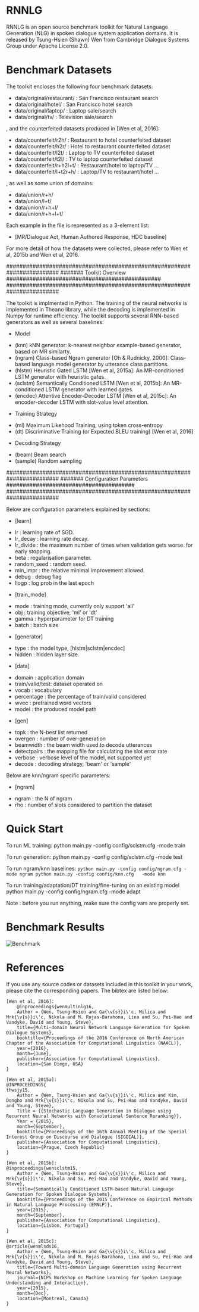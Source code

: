 # RNNLG

RNNLG is an open source benchmark toolkit for Natural Language Generation (NLG) in spoken dialogue system application domains. It is released by Tsung-Hsien (Shawn) Wen from Cambridge Dialogue Systems Group under Apache License 2.0.

# Benchmark Datasets 
The toolkit encloses the following four benchmark datasets:
* data/original/restaurant/ : San Francisco restaurant search
* data/original/hotel/      : San Francisco hotel search
* data/original/laptop/     : Laptop sale/search
* data/original/tv/         : Television sale/search

, and the counterfeited datasets produced in [Wen et al, 2016]:
* data/counterfeit/r2h/     : Restaurant to hotel counterfeited dataset
* data/counterfeit/h2r/     : Hotel to restaurant counterfeited dataset
* data/counterfeit/l2t/     : Laptop to TV  counterfeited dataset
* data/counterfeit/t2l/     : TV to laptop  counterfeited dataset
* data/counterfeit/r+h2l+t/ : Restaurant/hotel to laptop/TV ...
* data/counterfeit/l+t2r+h/ : Laptop/TV to restaurant/hotel ...

, as well as some union of domains:
* data/union/r+h/
* data/union/l+t/
* data/union/r+h+l/
* data/union/r+h+l+t/

Each example in the file is represented as a 3-element list:
* [MR/Dialogue Act, Human Authored Response, HDC baseline]

For more detail of how the datasets were collected, please refer to 
Wen et al, 2015b and Wen et al, 2016.


########################################################################
####### Toolkit Overview ###############################################
########################################################################

The toolkit is implmented in Python. The training of the neural networks 
is implemented in Theano library, while the decoding is implemented in 
Numpy for runtime efficiency. The toolkit supports several RNN-based 
generators as well as several baselines:

* Model
- (knn) kNN generator:
    k-nearest neighbor example-based generator, based on MR similarty.
- (ngram) Class-based Ngram generator [Oh & Rudnicky, 2000]:
    Class-based language model generator by utterance class partitions. 
- (hlstm) Heuristic Gated LSTM [Wen et al, 2015a]:
    An MR-conditioned LSTM generator with heuristic gates.
- (sclstm) Semantically Conditioned LSTM [Wen et al, 2015b]:
    An MR-conditioned LSTM generator with learned gates.
- (encdec) Attentive Encoder-Decoder LSTM [Wen et al, 2015c]:
    An encoder-decoder LSTM with slot-value level attention.

* Training Strategy
- (ml) Maximum Likehood Training, using token cross-entropy
- (dt) Discriminative Training (or Expected BLEU training) [Wen et al, 2016]

* Decoding Strategy
- (beam) Beam search
- (sample) Random sampling


########################################################################
####### Configuration Parameters #######################################
########################################################################

Below are configuration parameters explained by sections:

* [learn]
- lr            : learning rate of SGD.
- lr_decay      : learning rate decay.
- lr_divide     : the maximum number of times when validation gets worse.
                  for early stopping.
- beta          : regularisation parameter.
- random_seed   : random seed.
- min_impr      : the relative minimal improvement allowed.  
- debug         : debug flag
- llogp         : log prob in the last epoch

* [train_mode]
- mode          : training mode, currently only support 'all'
- obj           : training objective, 'ml' or 'dt'
- gamma         : hyperparameter for DT training
- batch         : batch size

* [generator]
- type          : the model type, [hlstm|sclstm|encdec]
- hidden        : hidden layer size

* [data]    
- domain        : application domain
- train/valid/test: dataset operated on
- vocab         : vocabulary
- percentage    : the percentage of train/valid considered
- wvec          : pretrained word vectors
- model         : the produced model path

* [gen]
- topk          : the N-best list returned
- overgen       : number of over-generation
- beamwidth     : the beam width used to decode utterances
- detectpairs   : the mapping file for calculating the slot error rate
- verbose       : verbose level of the model, not supported yet
- decode        : decoding strategy, 'beam' or 'sample'


Below are knn/ngram specific parameters:
* [ngram]
- ngram         : the N of ngram
- rho           : number of slots considered to partition the dataset


# Quick Start 

To run ML training:
    python main.py -config config/sclstm.cfg -mode train

To run generation:
    python main.py -config config/sclstm.cfg -mode test

To run ngram/knn baselines:
    ```
    python main.py -config config/ngram.cfg -mode ngram
    python main.py -config config/knn.cfg   -mode knn
    ```

To run training/adaptation/DT training/fine-tuning on an existing model
    python main.py -config config/ngram.cfg -mode adapt
    
Note : before you run anything, make sure the config vars are properly set.


# Benchmark Results

![Benchmark](https://raw.githubusercontent.com/shawnwun/RNNLG/master/benchmark.png)

# References 
If you use any source codes or datasets included in this toolkit in your
work, please cite the corresponding papers. The bibtex are listed below:

    [Wen et al, 2016]:
        @inproceedings{wenmultinlg16,
        Author = {Wen, Tsung-Hsien and Ga{\v{s}}i\'c, Milica and Mrk{\v{s}}i\'c, Nikola and M. Rojas-Barahona, Lina and Su, Pei-Hao and Vandyke, David and Young, Steve},
        title={Multi-domain Neural Network Language Generation for Spoken Dialogue Systems},
        booktitle={Proceedings of the 2016 Conference on North American Chapter of the Association for Computational Linguistics (NAACL)},
        year={2016},
        month={June},
        publisher={Association for Computational Linguistics},
        location={San Diego, USA}
    }

    [Wen et al, 2015a]:
    @INPROCEEDINGS{
    thwsjy15,
        Author = {Wen, Tsung-Hsien and Ga{\v{s}}i\'c, Milica and Kim, Dongho and Mrk{\v{s}}i\'c, Nikola and Su, Pei-Hao and Vandyke, David and Young, Steve},
        Title = {{Stochastic Language Generation in Dialogue using Recurrent Neural Networks with Convolutional Sentence Reranking}},
        Year = {2015},
        month={September},
        booktitle={Proceedings of the 16th Annual Meeting of the Special Interest Group on Discourse and Dialogue (SIGDIAL)},
        publisher={Association for Computational Linguistics},
        location={Prague, Czech Republic}
    }

    [Wen et al, 2015b]:
    @inproceedings{wensclstm15,
        Author = {Wen, Tsung-Hsien and Ga{\v{s}}i\'c, Milica and Mrk{\v{s}}i\'c, Nikola and Su, Pei-Hao and Vandyke, David and Young, Steve},
        title={Semantically Conditioned LSTM-based Natural Language Generation for Spoken Dialogue Systems},
        booktitle={Proceedings of the 2015 Conference on Empirical Methods in Natural Language Processing (EMNLP)},
        year={2015},
        month={September},
        publisher={Association for Computational Linguistics},
        location={Lisbon, Portugal}
    }

    [Wen et al, 2015c]:
    @article{wenmlsds16,
        Author = {Wen, Tsung-Hsien and Ga{\v{s}}i\'c, Milica and Mrk{\v{s}}i\'c, Nikola and M. Rojas-Barahona, Lina and Su, Pei-Hao and Vandyke, David and Young, Steve},
        title={Toward Multi-domain Language Generation using Recurrent Neural Networks},
        journal={NIPS Workshop on Machine Learning for Spoken Language Understanding and Interaction},
        year={2015},
        month={Dec},
        location={Montreal, Canada}
    }


